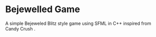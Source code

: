 # Bejewelled Game
A simple  Bejeweled Blitz style game using SFML in C++ inspired from Candy Crush .
